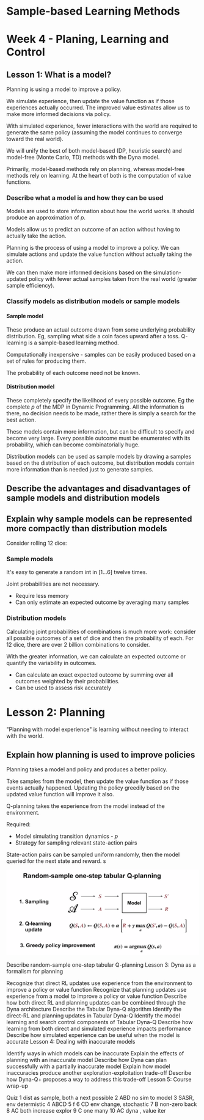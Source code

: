 # Sample-based Learning Methods

# Week 4 - Planing, Learning and Control

## Lesson 1: What is a model?

Planning is using a model to improve a policy.

We simulate experience, then update the value function as if those experiences actually occurred.  The improved value estimates allow us to make more informed decisions via policy.

With simulated experience, fewer interactions with the world are required to generate the same policy (assuming the model continues to converge toward the real world).

We will unify the best of both model-based (DP, heuristic search) and model-free (Monte Carlo, TD) methods with the Dyna model.

Primarily, model-based methods rely on planning, whereas model-free methods rely on learning. At the heart of both is the computation of value functions.

### Describe what a model is and how they can be used

Models are used to store information about how the world works. It should produce an approximation of $p$.

Models allow us to predict an outcome of an action without having to actually take the action.

Planning is the process of using a model to improve a policy. We can simulate actions and update the value function without actually taking the action.

We can then make more informed decisions based on the simulation-updated policy with fewer actual samples taken from the real world (greater sample efficiency).

### Classify models as distribution models or sample models

#### Sample model
These produce an actual outcome drawn from some underlying probability distribution.  Eg, sampling what side a coin faces upward after a toss.  Q-learning is a sample-based learning method.

Computationally inexpensive - samples can be easily produced based on a set of rules for producing them.

The probability of each outcome need not be known.

#### Distribution model
These completely specify the likelihood of every possible outcome. Eg the complete $p$ of the MDP in Dynamic Programming.  All the information is there, no decision needs to be made, rather there is simply a search for the best action.

These models contain more information, but can be difficult to specify and become very large.  Every possible outcome must be enumerated with its probability, which can become combinatorially huge.

Distribution models can be used as sample models by drawing a samples based on the distribution of each outcome, but distribution models contain more information than is needed just to generate samples.


## Describe the advantages and disadvantages of sample models and distribution models
## Explain why sample models can be represented more compactly than distribution models

Consider rolling 12 dice:

### Sample models

It's easy to generate a random int in [1...6] twelve times.

Joint probabilities are not necessary.

* Require less memory
* Can only estimate an expected outcome by averaging many samples

### Distribution models
Calculating joint probabilities of combinations is much more work: consider all possible outcomes of a set of dice and then the probability of each.  For 12 dice, there are over 2 billion combinations to consider.

With the greater information, we can calculate an expected outcome or quantify the variability in outcomes.

* Can calculate an exact expected outcome by summing over all outcomes weighted by their probabilities.
* Can be used to assess risk accurately


# Lesson 2: Planning

"Planning with model experience" is learning without needing to interact with the world.

## Explain how planning is used to improve policies

Planning takes a model and policy and produces a better policy.

Take samples from the model, then update the value function as if those events actually happened.  Updating the policy greedily based on the updated value function will improve it also.

Q-planning takes the experience from the model instead of the environment.

Required:
* Model simulating transition dynamics - $p$
* Strategy for sampling relevant state-action pairs

State-action pairs can be sampled uniform randomly, then the model queried for the next state and reward. s

![wk5-random-sample-one-step-tabular-Q-learning](wk5-random-sample-one-step-tabular-Q-learning.png)



Describe random-sample one-step tabular Q-planning 
Lesson 3: Dyna as a formalism for planning 

Recognize that direct RL updates use experience from the environment to improve a policy or value function 
Recognize that planning updates use experience from a model to improve a policy or value function 
Describe how both direct RL and planning updates can be combined through the Dyna architecture 
Describe the Tabular Dyna-Q algorithm 
Identify the direct-RL and planning updates in Tabular Dyna-Q 
Identify the model learning and search control components of Tabular Dyna-Q 
Describe how learning from both direct and simulated experience impacts performance 
Describe how simulated experience can be useful when the model is accurate 
Lesson 4: Dealing with inaccurate models 

Identify ways in which models can be inaccurate 
Explain the effects of planning with an inaccurate model 
Describe how Dyna can plan successfully with a partially inaccurate model 
Explain how model inaccuracies produce another exploration-exploitation trade-off 
Describe how Dyna-Q+ proposes a way to address this trade-off
Lesson 5: Course wrap-up


Quiz
1  dist as sample, both a next possible
2  ABD  no sim to model
3  SASR, env determistic
4  ABCD
5  f
6  CD  env change, stochastic
7  B non-zero back
8  AC both increase explor
9  C one many
10 AC dyna , value iter
